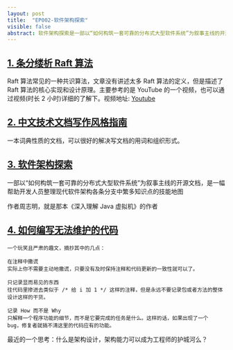 ```yaml
---
layout: post
title:  "EP002-软件架构探索"
visible: false
abstract: 软件架构探索是一部以“如何构筑一套可靠的分布式大型软件系统”为叙事主线的开源文档，是一幅帮助开发人员整理现代软件架构各条分支中繁多知识点的技能地图
---
```


## [1. 条分缕析 Raft 算法](https://weibo.com/ttarticle/p/show?id=2309404606662429507649)
Raft 算法常见的一种共识算法，文章没有讲述太多 Raft 算法的定义，但是描述了 Raft 算法的核心实现和设计原理。主要参考的是 YouTube 的一个视频，也可以通过视频(时长 2 小时)详细的了解下。视频地址: [Youtube](https://www.youtube.com/watch?v=JEpsBg0AO6o&list=PL6vmIsTqsHFSMMjU2XkNR6A442c0QMW0g)

## [2. 中文技术文档写作风格指南](https://zh-style-guide.readthedocs.io/zh_CN/latest/index.html)
一本词典性质的文档，可以很好的解决写文档的用词和组织形式。

## [3. 软件架构探索](https://icyfenix.cn/)
一部以“如何构筑一套可靠的分布式大型软件系统”为叙事主线的开源文档，是一幅帮助开发人员整理现代软件架构各条分支中繁多知识点的技能地图

作者周志明，就是那本《深入理解 Java 虚拟机》的作者

## [4. 如何编写无法维护的代码](https://coderlmn.github.io/frontEndCourse/unmaintainable.html)
    一个玩笑且严肃的趣文，摘抄其中的几点：

    在注释中撒谎
    实际上你不需要主动地撒谎，只要没有及时保持注释和代码更新的一致性就可以了。

    只记录显而易见的东西
    往代码里掺进去类似于 /* 给 i 加 1 */ 这样的注释，但是永远不要记录包或者方法的整体设计这样的干货。

    记录 How 而不是 Why
    只解释一个程序功能的细节，而不是它要完成的任务是什么。这样的话，如果出现了一个 bug，修复者就搞不清这里的代码应有的功能。

最近的一个思考：什么是架构设计，架构能力可以成为工程师的护城河么？